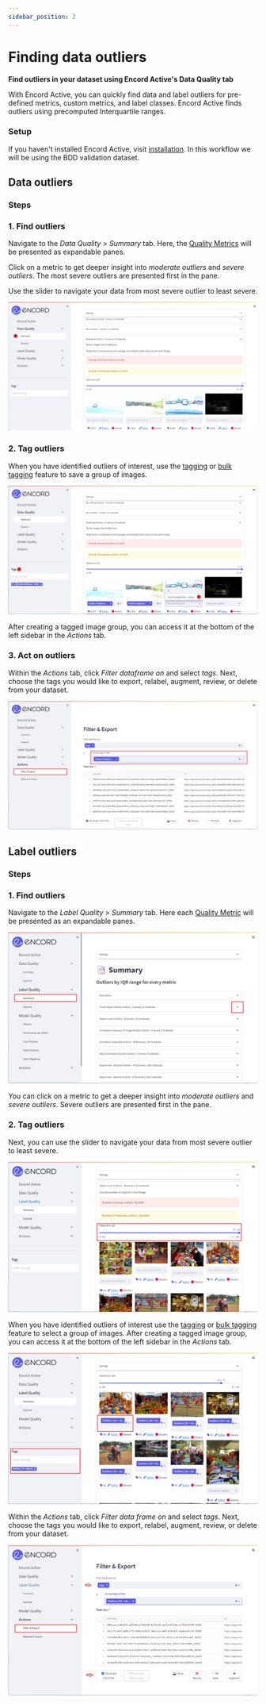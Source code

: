 ```yaml
---
sidebar_position: 2
---
```


# Finding data outliers

**Find outliers in your dataset using Encord Active's Data Quality tab**

With Encord Active, you can quickly find data and label outliers for pre-defined metrics, custom metrics, and label classes.
Encord Active finds outliers using precomputed Interquartile ranges.

### Setup

If you haven't installed Encord Active, visit [installation](../installation).
In this workflow we will be using the BDD validation dataset.

## Data outliers

### Steps

### 1. Find outliers

Navigate to the _Data Quality_ > _Summary_ tab. Here, the [Quality Metrics](/category/quality-metrics) will be presented as expandable panes.

Click on a metric to get deeper insight into _moderate outliers_ and _severe outliers_. The most severe outliers are presented first in the pane.

Use the slider to navigate your data from most severe outlier to least severe.

![data-quality-outliers.png](../images/data-quality-outliers.png)

### 2. Tag outliers

When you have identified outliers of interest, use the [tagging](../user-guide/tags) or [bulk tagging](../user-guide/tags) feature to save a group of images.

![data-quality-outliers-tagging.png](../images/data-quality-outliers-tagging.png)

After creating a tagged image group, you can access it at the bottom of the left sidebar in the _Actions_ tab.

### 3. Act on outliers

Within the _Actions_ tab, click _Filter dataframe on_ and select _tags_. Next, choose the tags you would like to export, relabel, augment, review, or delete from your dataset.

![data-quality-outliers-action.png](../images/data-quality-outliers-action.png)

## Label outliers

### Steps

### 1. Find outliers

Navigate to the _Label Quality_ > _Summary_ tab. Here each [Quality Metric](/category/quality-metrics) will be presented as an expandable panes.

![label-quality-outliers.png](../images/label-quality-outliers.png)

You can click on a metric to get a deeper insight into _moderate outliers_ and _severe outliers_. Severe outliers are presented first in the pane.

### 2. Tag outliers

Next, you can use the slider to navigate your data from most severe outlier to least severe.

![label-quality-outliers-slider.png](../images/label-quality-outliers-slider.png)

When you have identified outliers of interest use the [tagging](../user-guide/tags) or [bulk tagging](../user-guide/tags) feature to select a group of images.
After creating a tagged image group, you can access it at the bottom of the left sidebar in the _Actions_ tab.

![label-quality-outliers-tagging.png](../images/label-quality-outliers-tagging.png)

Within the _Actions_ tab, click _Filter data frame on_ and select _tags_. Next, choose the tags you would like to export, relabel, augment, review, or delete from your dataset.

![label-quality-outliers-action.png](../images/label-quality-outliers-action.png)
